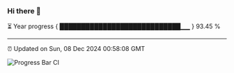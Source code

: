 ### Hi there 👋

⏳ Year progress { ████████████████████████████▁▁ } 93.45 %

---

⏰ Updated on Sun, 08 Dec 2024 00:58:08 GMT

![Progress Bar CI](https://github.com/Shyam-Makwana/GitHub-Actions-Demo/workflows/Progress%20Bar%20CI/badge.svg)
